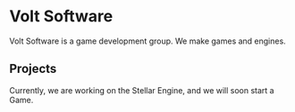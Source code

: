 # Volt Software

Volt Software is a game development group.
We make games and engines.

## Projects

Currently, we are working on the Stellar Engine, and we will soon start a Game.
